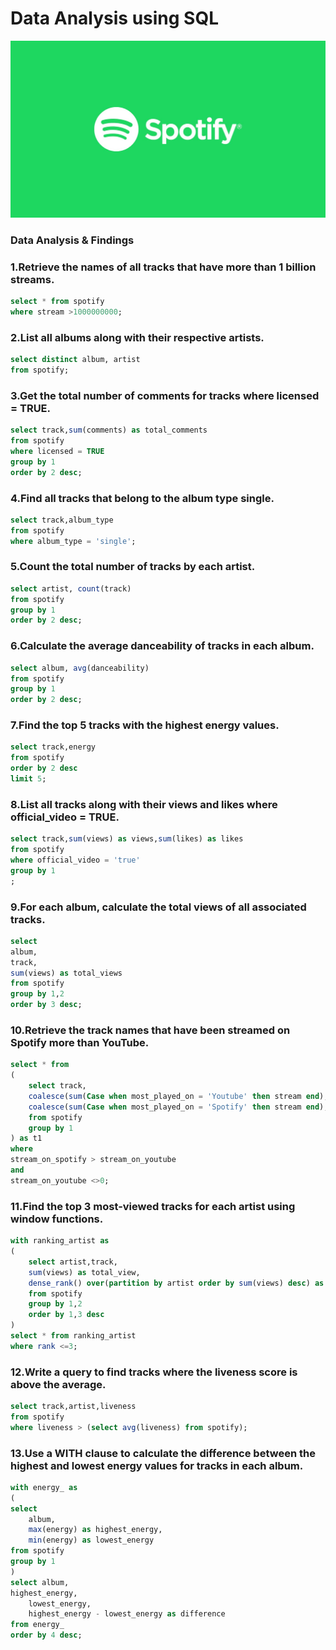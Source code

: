 # Data Analysis using SQL

![](https://github.com/ab21bisht/Spotify_sql_project/blob/main/img.jpg)

### Data Analysis & Findings

### 1.Retrieve the names of all tracks that have more than 1 billion streams.
```sql
select * from spotify
where stream >1000000000;
```

### 2.List all albums along with their respective artists.
```sql
select distinct album, artist 
from spotify;
```

### 3.Get the total number of comments for tracks where licensed = TRUE.
```sql
select track,sum(comments) as total_comments
from spotify
where licensed = TRUE
group by 1
order by 2 desc;
```

### 4.Find all tracks that belong to the album type single.
```sql
select track,album_type
from spotify
where album_type = 'single';
```

### 5.Count the total number of tracks by each artist.
```sql
select artist, count(track)
from spotify
group by 1
order by 2 desc;
```

### 6.Calculate the average danceability of tracks in each album.
```sql
select album, avg(danceability)
from spotify
group by 1
order by 2 desc;
```

### 7.Find the top 5 tracks with the highest energy values.
```sql
select track,energy
from spotify
order by 2 desc
limit 5;
```

### 8.List all tracks along with their views and likes where official_video = TRUE.
```sql
select track,sum(views) as views,sum(likes) as likes
from spotify
where official_video = 'true'
group by 1
;
```

### 9.For each album, calculate the total views of all associated tracks.
```sql
select 
album,
track,
sum(views) as total_views
from spotify
group by 1,2
order by 3 desc;
```

### 10.Retrieve the track names that have been streamed on Spotify more than YouTube.
```sql
select * from
(
	select track,
	coalesce(sum(Case when most_played_on = 'Youtube' then stream end),0) as stream_on_youtube,
	coalesce(sum(Case when most_played_on = 'Spotify' then stream end),0) as stream_on_spotify
	from spotify 
	group by 1
) as t1
where 
stream_on_spotify > stream_on_youtube
and
stream_on_youtube <>0;
```

### 11.Find the top 3 most-viewed tracks for each artist using window functions.
```sql
with ranking_artist as 
(
	select artist,track,
	sum(views) as total_view,
	dense_rank() over(partition by artist order by sum(views) desc) as rank
	from spotify
	group by 1,2
	order by 1,3 desc
)
select * from ranking_artist
where rank <=3;
```

### 12.Write a query to find tracks where the liveness score is above the average.
```sql
select track,artist,liveness
from spotify
where liveness > (select avg(liveness) from spotify);
```

### 13.Use a WITH clause to calculate the difference between the highest and lowest energy values for tracks in each album.
```sql
with energy_ as 
(
select 
	album,
	max(energy) as highest_energy,
	min(energy) as lowest_energy
from spotify
group by 1
)
select album,
highest_energy,
	lowest_energy,
	highest_energy - lowest_energy as difference
from energy_
order by 4 desc;
```
